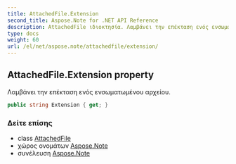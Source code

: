 ```yaml
---
title: AttachedFile.Extension
second_title: Aspose.Note for .NET API Reference
description: AttachedFile ιδιοκτησία. Λαμβάνει την επέκταση ενός ενσωματωμένου αρχείου.
type: docs
weight: 60
url: /el/net/aspose.note/attachedfile/extension/
---
```

## AttachedFile.Extension property

Λαμβάνει την επέκταση ενός ενσωματωμένου αρχείου.

```csharp
public string Extension { get; }
```

### Δείτε επίσης

* class [AttachedFile](../)
* χώρος ονομάτων [Aspose.Note](../../attachedfile/)
* συνέλευση [Aspose.Note](../../../)


